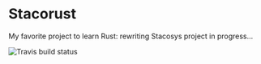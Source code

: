 # Stacorust

My favorite project to learn Rust: rewriting Stacosys project in progress...

![Travis build status](https://travis-ci.com/kianby/stacorust.svg?branch=master)
